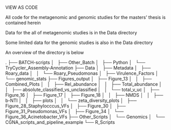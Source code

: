 VIEW AS CODE


All code for the metagenomic and genomic studies for the masters' thesis is contained herein

Data for the all of metagenomic studies is in the Data directory

Some limited data for the genomic studies is also in the Data directory

An overview of the directory is below




.
├── BATCH-scripts
│   ├── Other_Batch
│   ├── Python
│   └── TryCycler_Assembly-Annotation
├── Data
│   ├── Metadata
│   ├── Roary_data
│   │   └── Roary_Pseudomonas
│   ├── Virulence_Factors
│   └── genomic_stats
├── Figures_output
│   ├── Figure_13
│   │   ├── Combined_Plots
│   │   ├── Rel_abundance
│   │   ├── Total_abundance
│   │   ├── absolute_classified_vs_unclassified
│   │   └── total_v_uc
│   ├── Figure_16
│   ├── Figure_17
│   ├── Figure_18
│   │   ├── NMDS
│   │   ├── b-NTI
│   │   ├── plots
│   │   └── zeta_diversity_plots
│   ├── Figure_28_Staphylocccus_VFs
│   ├── Figure_30
│   ├── Figure_31_Pseudomonas_VFs
│   ├── Figure_34
│   └── Figure_36_Acinetobacter_VFs
├── Other_Scripts
│   └── Genomics
│       └── CGNA_scripts_and_pipeline_example
└── R_Scripts


